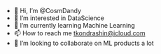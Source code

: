 - 👋 Hi, I’m @CosmDandy
- 👀 I’m interested in DataScience
- 🌱 I’m currently learning Machine Learning
- 📫 How to reach me tkondrashin@icloud.com
- 💞️ I’m looking to collaborate on ML products a lot
<!---
CosmDandy/CosmDandy is a ✨ special ✨ repository because its `README.md` (this file) appears on your GitHub profile.
You can click the Preview link to take a look at your changes.
--->
